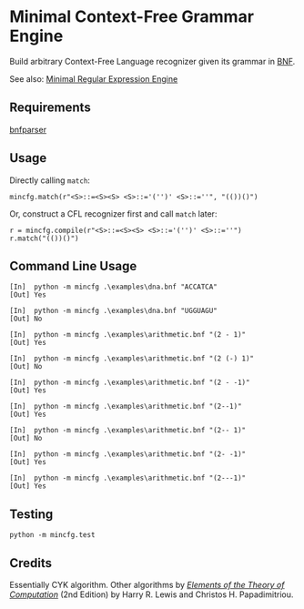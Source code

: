 # Minimal Context-Free Grammar Engine

Build arbitrary Context-Free Language recognizer given its grammar in [BNF](https://en.wikipedia.org/wiki/Backus%E2%80%93Naur_form).

See also: [Minimal Regular Expression Engine](https://github.com/ymenghank/MinimalRegEx)

## Requirements

[bnfparser](https://github.com/biowpn/bnfparser)

## Usage


Directly calling `match`:

```
mincfg.match(r"<S>::=<S><S> <S>::='('')' <S>::=''", "(())()")
```

Or, construct a CFL recognizer first and call `match` later:

```
r = mincfg.compile(r"<S>::=<S><S> <S>::='('')' <S>::=''")
r.match("(())()")
```

## Command Line Usage

```
[In]  python -m mincfg .\examples\dna.bnf "ACCATCA"
[Out] Yes
```

```
[In]  python -m mincfg .\examples\dna.bnf "UGGUAGU"
[Out] No
```

```
[In]  python -m mincfg .\examples\arithmetic.bnf "(2 - 1)"
[Out] Yes
```

```
[In]  python -m mincfg .\examples\arithmetic.bnf "(2 (-) 1)"
[Out] No
```

```
[In]  python -m mincfg .\examples\arithmetic.bnf "(2 - -1)"
[Out] Yes
```

```
[In]  python -m mincfg .\examples\arithmetic.bnf "(2--1)"
[Out] Yes
```

```
[In]  python -m mincfg .\examples\arithmetic.bnf "(2-- 1)"
[Out] No
```

```
[In]  python -m mincfg .\examples\arithmetic.bnf "(2- -1)"
[Out] Yes
```

```
[In]  python -m mincfg .\examples\arithmetic.bnf "(2---1)"
[Out] Yes
```


## Testing

```
python -m mincfg.test
```

## Credits

Essentially CYK algorithm. Other algorithms by *[Elements of the Theory of Computation](https://dl.acm.org/citation.cfm?id=549820)* (2nd Edition) by Harry R. Lewis and Christos H. Papadimitriou.
